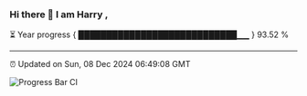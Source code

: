 ### Hi there 👋 I am Harry , 

⏳ Year progress { ████████████████████████████▁▁ } 93.52 %

---

⏰ Updated on Sun, 08 Dec 2024 06:49:08 GMT

![Progress Bar CI](https://github.com/duykhang68/duykhang68/workflows/Progress%20Bar%20CI/badge.svg)
